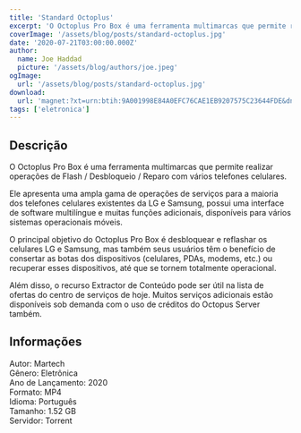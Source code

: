 ```yaml
---
title: 'Standard Octoplus'
excerpt: 'O Octoplus Pro Box é uma ferramenta multimarcas que permite realizar operações de Flash / Desbloqueio / Reparo com vários telefones celulares.   Ele apresenta uma ampla gama de operações de serviços para a maioria dos telefones celulares existentes da LG e Samsung, possui uma interfac'
coverImage: '/assets/blog/posts/standard-octoplus.jpg'
date: '2020-07-21T03:00:00.000Z'
author:
  name: Joe Haddad
  picture: '/assets/blog/authors/joe.jpeg'
ogImage:
  url: '/assets/blog/posts/standard-octoplus.jpg'
download:
  url: 'magnet:?xt=urn:btih:9A001998E84A0EFC76CAE1EB9207575C23644FDE&dn=MARTECH%20CURSOS%20-%20STANDARD%20OCTOPLUS&tr=udp%3a%2f%2ftracker.openbittorrent.com%3a1337%2fannounce&tr=udp%3a%2f%2ftracker.opentrackr.org%3a1337%2fannounce'
tags: ['eletronica']
---
```

<h2>Descrição</h2>
<p></p><p>O Octoplus Pro Box é uma ferramenta multimarcas que permite realizar operações de Flash / Desbloqueio / Reparo com vários telefones celulares. </p><p>Ele apresenta uma ampla gama de operações de serviços para a maioria dos telefones celulares existentes da LG e Samsung, possui uma interface de software multilíngue e muitas funções adicionais, disponíveis para vários sistemas operacionais móveis. </p><p>O principal objetivo do Octoplus Pro Box é desbloquear e reflashar os celulares LG e Samsung, mas também seus usuários têm o benefício de consertar as botas dos dispositivos (celulares, PDAs, modems, etc.) ou recuperar esses dispositivos, até que se tornem totalmente operacional.</p><p> Além disso, o recurso Extractor de Conteúdo pode ser útil na lista de ofertas do centro de serviços de hoje. Muitos serviços adicionais estão disponíveis sob demanda com o uso de créditos do Octopus Server também.</p><h2>Informações</h2><p>Autor: Martech<br/>Gênero: Eletrônica<br/>Ano de Lançamento: 2020<br/>Formato: MP4<br/>Idioma: Português<br/>Tamanho: 1.52 GB<br/>Servidor: Torrent</p>